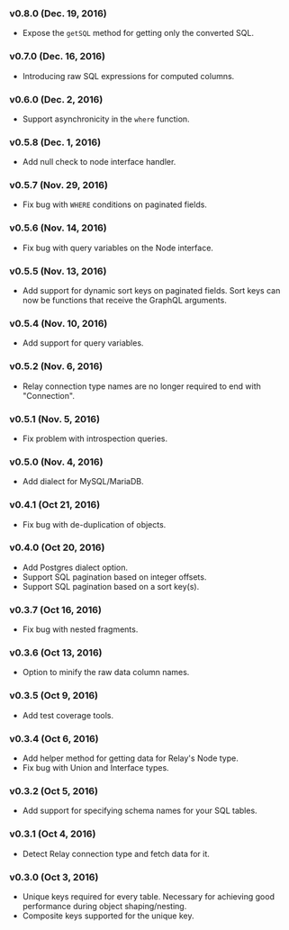 ### v0.8.0 (Dec. 19, 2016)
- Expose the `getSQL` method for getting only the converted SQL.

### v0.7.0 (Dec. 16, 2016)
- Introducing raw SQL expressions for computed columns.

### v0.6.0 (Dec. 2, 2016)
- Support asynchronicity in the `where` function.

### v0.5.8 (Dec. 1, 2016)
- Add null check to node interface handler.

### v0.5.7 (Nov. 29, 2016)
- Fix bug with `WHERE` conditions on paginated fields.

### v0.5.6 (Nov. 14, 2016)
- Fix bug with query variables on the Node interface.

### v0.5.5 (Nov. 13, 2016)
- Add support for dynamic sort keys on paginated fields. Sort keys can now be functions that receive the GraphQL arguments.

### v0.5.4 (Nov. 10, 2016)
- Add support for query variables.

### v0.5.2 (Nov. 6, 2016)
- Relay connection type names are no longer required to end with "Connection".

### v0.5.1 (Nov. 5, 2016)
- Fix problem with introspection queries.

### v0.5.0 (Nov. 4, 2016)
- Add dialect for MySQL/MariaDB.

### v0.4.1 (Oct 21, 2016)
- Fix bug with de-duplication of objects.

### v0.4.0 (Oct 20, 2016)
- Add Postgres dialect option.
- Support SQL pagination based on integer offsets.
- Support SQL pagination based on a sort key(s).

### v0.3.7 (Oct 16, 2016)
- Fix bug with nested fragments.

### v0.3.6 (Oct 13, 2016)
- Option to minify the raw data column names.

### v0.3.5 (Oct 9, 2016)
- Add test coverage tools.

### v0.3.4 (Oct 6, 2016)
- Add helper method for getting data for Relay's Node type.
- Fix bug with Union and Interface types.

### v0.3.2 (Oct 5, 2016)
- Add support for specifying schema names for your SQL tables.

### v0.3.1 (Oct 4, 2016)
- Detect Relay connection type and fetch data for it.

### v0.3.0 (Oct 3, 2016)
- Unique keys required for every table. Necessary for achieving good performance during object shaping/nesting.
- Composite keys supported for the unique key.
